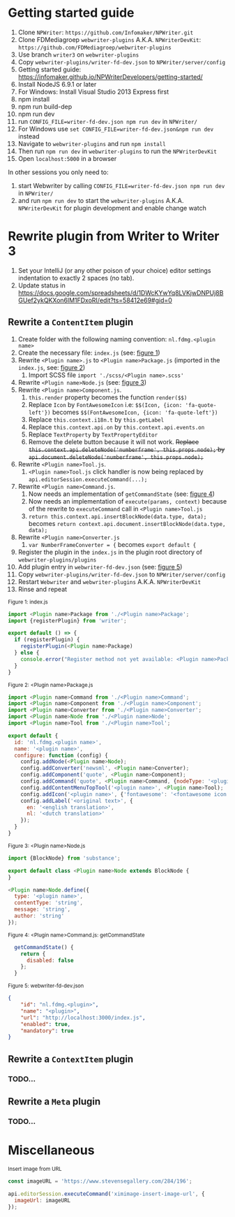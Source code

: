 # Getting started guide

1. Clone `NPWriter`: `https://github.com/Infomaker/NPWriter.git`
1. Clone FDMediagroep `webwriter-plugins` A.K.A. `NPWriterDevKit`: `https://github.com/FDMediagroep/webwriter-plugins`
1. Use branch `writer3` on `webwriter-plugins`
1. Copy `webwriter-plugins/writer-fd-dev.json` to `NPWriter/server/config`
1. Getting started guide: https://infomaker.github.io/NPWriterDevelopers/getting-started/
1. Install NodeJS 6.9.1 or later
  1. For Windows: Install Visual Studio 2013 Express first
  1. npm install
  1. npm run build-dep
  1. npm run dev
1. run `CONFIG_FILE=writer-fd-dev.json npm run dev` in `NPWriter/`
  1. For Windows use `set CONFIG_FILE=writer-fd-dev.json&npm run dev` instead
1. Navigate to `webwriter-plugins` and run `npm install`
1. Then run `npm run dev` in `webwriter-plugins` to run the `NPWriterDevKit`
1. Open `localhost:5000` in a browser

In other sessions you only need to:

1. start Webwriter by calling `CONFIG_FILE=writer-fd-dev.json npm run dev` in `NPWriter/`
1. and run `npm run dev` to start the `webwriter-plugins` A.K.A. `NPWriterDevKit` for plugin development and enable change watch

# Rewrite plugin from Writer to Writer 3
1. Set your IntelliJ (or any other poison of your choice) editor settings indentation to exactly 2 spaces (no tab).
1. Update status in https://docs.google.com/spreadsheets/d/1DWcKYwYq8LVKjwDNPUj8BGUef2ykQKXon6lM1FDxoRI/edit?ts=58412e69#gid=0

## Rewrite a `ContentItem` plugin
1. Create folder with the following naming convention: `nl.fdmg.<plugin name>`
1. Create the necessary file: `index.js` (see: [figure 1](#figure1))
1. Rewrite `<Plugin name>.js` to `<Plugin name>Package.js` (imported in the `index.js`, see: [figure 2](#figure2))
    1. Import SCSS file `import './scss/<Plugin name>.scss'`
1. Rewrite `<Plugin name>Node.js` (see: [figure 3](#figure3))
1. Rewrite `<Plugin name>Component.js`.
    1. `this.render` property becomes the function `render($$)`
    1. Replace `Icon` by `FontAwesomeIcon` i.e: `$$(Icon, {icon: 'fa-quote-left'})` becomes `$$(FontAwesomeIcon, {icon: 'fa-quote-left'})`
    1. Replace `this.context.i18n.t` by `this.getLabel`
    1. Replace `this.context.api.on` by `this.context.api.events.on`
    1. Replace `TextProperty` by `TextPropertyEditor`
    1. Remove the delete button because it will not work. ~~Replace `this.context.api.deleteNode('numberframe', this.props.node);` by `api.document.deleteNode('numberframe', this.props.node);`~~
1. Rewrite `<Plugin name>Tool.js`.
    1. `<Plugin name>Tool.js` click handler is now being replaced by `api.editorSession.executeCommand(...);`
1. Rewrite `<Plugin name>Command.js`.
    1. Now needs an implementation of `getCommandState` (see: [figure 4](#figure4))
    1. Now needs an implementation of `execute(params, context)` because of the rewrite to `executeCommand` call in `<Plugin name>Tool.js`
    1. `return this.context.api.insertBlockNode(data.type, data);` becomes `return context.api.document.insertBlockNode(data.type, data);`
1. Rewrite `<Plugin name>Converter.js`
    1. `var NumberFrameConverter = {` becomes `export default {`
1. Register the plugin in the `index.js` in the plugin root directory of `webwriter-plugins/plugins`
1. Add plugin entry in `webwriter-fd-dev.json` (see: [figure 5](#figure5))
1. Copy `webwriter-plugins/writer-fd-dev.json` to `NPWriter/server/config`
1. Restart `Webwriter` and `webwriter-plugins` A.K.A. `NPWriterDevKit`
1. Rinse and repeat

<sub id="figure1">Figure 1: index.js</sub>
```javascript
import <Plugin name>Package from './<Plugin name>Package';
import {registerPlugin} from 'writer';

export default () => {
  if (registerPlugin) {
    registerPlugin(<Plugin name>Package)
  } else {
    console.error("Register method not yet available: <Plugin name>Package");
  }
}
```

<sub id="figure2">Figure 2: \<Plugin name\>Package.js</sub>
```javascript
import <Plugin name>Command from './<Plugin name>Command';
import <Plugin name>Component from './<Plugin name>Component';
import <Plugin name>Converter from './<Plugin name>Converter';
import <Plugin name>Node from './<Plugin name>Node';
import <Plugin name>Tool from './<Plugin name>Tool';

export default {
  id: 'nl.fdmg.<plugin name>',
  name: '<plugin name>',
  configure: function (config) {
    config.addNode(<Plugin name>Node);
    config.addConverter('newsml', <Plugin name>Converter);
    config.addComponent('quote', <Plugin name>Component);
    config.addCommand('quote', <Plugin name>Command, {nodeType: '<plugin name>'});
    config.addContentMenuTopTool('<plugin name>', <Plugin name>Tool);
    config.addIcon('<plugin name>', {'fontawesome': '<fontawesome icon name>'});
    config.addLabel('<original text>', {
      en: '<english translation>',
      nl: '<dutch translation>'
    });
  }
}
```

<sub id="figure3">Figure 3: \<Plugin name\>Node.js</sub>
```javascript
import {BlockNode} from 'substance';

export default class <Plugin name>Node extends BlockNode {
}

<Plugin name>Node.define({
  type: '<plugin name>',
  contentType: 'string',
  message: 'string',
  author: 'string'
});
```

<sub id="figure4">Figure 4: \<Plugin name\>Command.js: getCommandState</sub>
```javascript
  getCommandState() {
    return {
      disabled: false
    };
  }
```

<sub id="figure5">Figure 5: webwriter-fd-dev.json</sub>
```json
{
    "id": "nl.fdmg.<plugin>",
    "name": "<plugin>",
    "url": "http://localhost:3000/index.js",
    "enabled": true,
    "mandatory": true
}
```

## Rewrite a `ContextItem` plugin
### TODO...

## Rewrite a `Meta` plugin
### TODO...

# Miscellaneous
<sub>Insert image from URL</sub>
```javascript
const imageURL = 'https://www.stevensegallery.com/284/196';

api.editorSession.executeCommand('ximimage-insert-image-url', {
  imageUrl: imageURL
});
```